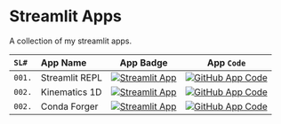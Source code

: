 # Streamlit Apps

A collection of my streamlit apps.

| `SL#` | App Name | App Badge | App **`Code`** |
|:---|:---|:---:|:---:|
| `001.` | Streamlit REPL | [![Streamlit App](https://static.streamlit.io/badges/streamlit_badge_black_white.svg)][#streamlit-repl-app] | [![GitHub App Code](https://img.shields.io/static/v1?logo=github&style=flat&color=blue&label=code&message=streamlit-repl%20⭐)][#code-streamlit-repl-app] |
| `002.` | Kinematics 1D | [![Streamlit App](https://static.streamlit.io/badges/streamlit_badge_black_white.svg)][#streamlit-kinematics1d-app] | [![GitHub App Code](https://img.shields.io/static/v1?logo=github&style=flat&color=blue&label=code&message=streamlit-kinematics1D%20⭐)][#code-kinematics1d-app] |
| `002.` | Conda Forger | [![Streamlit App](https://static.streamlit.io/badges/streamlit_badge_black_white.svg)][#streamlit-conda-forger-app] | [![GitHub App Code](https://img.shields.io/static/v1?logo=github&style=flat&color=blue&label=code&message=streamlit-conda-forger%20⭐)][#code-conda-forger-app] |

<!--- Define Links: Begin --->
[#streamlit-repl-app]: https://share.streamlit.io/sugatoray/streamlit_apps/master/apps/streamlit_repl/app.py
[#code-streamlit-repl-app]: https://github.com/sugatoray/streamlit_apps/blob/master/apps/streamlit_repl/app.py

[#streamlit-kinematics1d-app]: https://share.streamlit.io/sugatoray/streamlit_apps/master/apps/kinematics1d/app.py
[#code-kinematics1d-app]: https://github.com/sugatoray/streamlit_apps/blob/master/apps/kinematics1d/app.py

[#streamlit-conda-forger-app]: https://share.streamlit.io/sugatoray/streamlit_apps/master/apps/conda-forger/app.py
[#code-conda-forger-app]: https://github.com/sugatoray/streamlit_apps/blob/master/apps/conda-forger/app.py
<!--- Define Links: End --->
